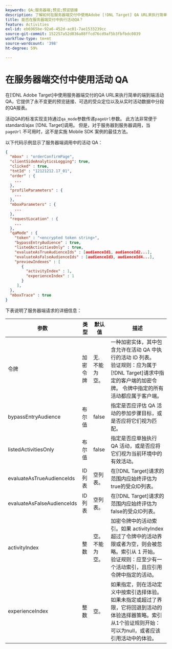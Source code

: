 ```yaml
---
keywords: QA;服务器端;预览;预览链接
description: 了解如何在服务器端交付中使用Adobe [!DNL Target] QA URL来执行简单的端到端活动QA，它提供了永不变更的预览链接、可选的受众定位以及从实时活动数据中分段的QA报表。
title: 能否在服务器端交付中执行活动QA？
feature: Activities
exl-id: eb6965be-92a6-452d-ac01-7ae1533239cc
source-git-commit: 152257a52d836a88ffcd76cd9af5b3fbfbdc0839
workflow-type: tm+mt
source-wordcount: '398'
ht-degree: 59%

---
```


# 在服务器端交付中使用活动 QA

在[!DNL Adobe Target]中使用服务器端交付的QA URL来执行简单的端到端活动QA，它提供了永不变更的预览链接、可选的受众定位以及从实时活动数据中分段的QA报表。

活动QA的标准实现支持通过`qa_mode`参数传递`pageUrl`参数。 此方法非常便于standard/ajax [!DNL Target]调用。 但是，对于服务器到服务器调用，当 `pageUrl` 不可用时，这不是实施 Mobile SDK 案例的最佳方法。

以下代码示例显示了服务器端调用中的活动 QA：

```json
{
  "mbox" : "orderConfirmPage",
  "clientSideAnalyticsLogging": true,
  "clicked" : true,
  "tntId" : "12121212.17_01",
  "order" : {
    ...
  },
  "profileParameters" : {
    ...
  },
  "mboxParameters" : {
    ...
  },
  "requestLocation" : {
    ...
  },
  "qaMode" : {
    "token" : "<encrypted token string>",
    "bypassEntryAudience" : true,
    "listedActivitiesOnly" : true,
    "evaluateAsTrueAudienceIds" : [audienceId1, audienceId2...],
    "evaluateAsFalseAudienceIds" : [audienceId3, audienceId4...],
    "previewIndexes" : [
       {
         "activityIndex" : 1,
         "experienceIndex" : 1
       }
     ],
  },
  "mboxTrace" : true
}
```

下表说明了服务器端请求的详细信息：

| 参数 | 类型 | 默认值 | 描述 |
|--- |--- |--- |--- |
| 令牌 | 加密令牌 | 无.<br>不能为空。 | 一种加密实体，其中包含允许在活动 QA 中执行的活动 ID 列表。<br>验证规则：应为属于[!DNL Target]请求中指定的客户端的加密令牌。 令牌中指定的所有活动都应属于客户端。 |
| bypassEntryAudience | 布尔值 | false | 指定是否应评估 QA 活动的参加步骤目标，或是否应将它们视为匹配。 |
| listedActivitiesOnly | 布尔值 | false | 指定是否应单独执行 QA 活动，或是否应将它们视为当前环境中的有效活动。 |
| evaluateAsTrueAudienceIds | ID 列表 | 空列表。 | 在[!DNL Target]请求的范围内应始终评估为true的受众ID列表。 |
| evaluateAsFalseAudienceIds | ID 列表 | 空列表。 | 在[!DNL Target]请求的范围内应始终评估为false的受众ID列表。 |
| activityIndex | 整数 | 空。<br>不能为空。 | 加密令牌中的活动索引。如果 activityIndex 超过了令牌中的活动界限或者为空，则会被忽略。索引从 1 开始。<br>验证规则：应至少有一个活动索引，且应引用令牌中指定的活动。 |
| experienceIndex | 整数 | 空。 | 如果指定，则在活动定义中按索引选择体验。如果未指定或超过了界限，它将回退到活动的体验选择器策略。索引从1个验证规则开始：可以为null，或者应该引用活动中的体验。 |
